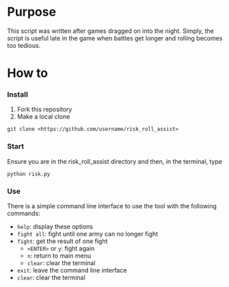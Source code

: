 # Purpose
This script was written after games dragged on into the night. Simply, the script is useful late in the game when battles get longer and rolling becomes too tedious.

# How to
### Install
1. Fork this repository
2. Make a local clone
```
git clone <https://github.com/username/risk_roll_assist>
```
### Start
Ensure you are in the risk_roll_assist directory and then, in the terminal, type
```
python risk.py
```
### Use
There is a simple command line interface to use the tool with the following commands:
-	```help```:              display these options
- ```fight all```:              fight until one army can no longer fight
- ```fight```:                  get the result of one fight
  - ```<ENTER>``` or ```y```:   fight again
  - ```n```:                    return to main menu
  - ```clear```:                clear the terminal
- ```exit```:                   leave the command line interface
- ```clear```:                  clear the terminal
